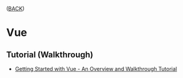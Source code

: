 ([BACK](https://github.com/bob-fornal/frontend-resources/blob/master/README.md))
# Vue
## Tutorial (Walkthrough)
* [Getting Started with Vue - An Overview and Walkthrough Tutorial](https://www.taniarascia.com/getting-started-with-vue/)

